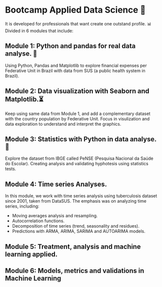 # Bootcamp Applied Data Science 🚀

It is developed for professionals that want create one outstand profile. 📊
Divided in 6 modules that include:
## Module 1: Python and pandas for real data analyse. 🐼
Using Python, Pandas and Matplotlib to explore financial expenses per Federative Unit in Brazil with data from SUS (a public health system in Brazil).

## Module 2: Data visualization with Seaborn and Matplotlib.⏳

Keep using same data from Module 1, and add a complementary dataset with the country population by Federative Unit.
Focus in visulization and data exploration to understand and interpret the graphics.

## Module 3: Statistics with Python in data analyse. 📌

Explore the dataset from IBGE called  PeNSE (Pesquisa Nacional da Saúde do Escolar).
Creating analysis and validating hyphotesis using statistics tests.

## Module 4: Time series Analyses.

In this module, we work with time series analysis using tuberculosis dataset since 2001, taken from DataSUS.
The emphasis was on analyzing time series, including:

* Moving averages analysis and resampling.
* Autocorrelation functions.
* Decomposition of time series (trend, seasonality and residues).
* Predictions with ARMA, ARIMA, SARIMA and AUTOARIMA models.


## Module 5: Treatment, analysis and machine learning applied.


## Module 6: Models, metrics and validations in Machine Learning
